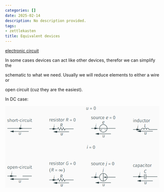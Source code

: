 ```yaml
---
categories: []
date: 2025-02-14
description: No description provided.
tags:
- zettlekasten
title: Equivalent devices
---
```


[electronic circuit](electronic%20circuit)

In some cases devices can act like other devices, therefor we can simplify the

schematic to what we need. Usually we will reduce elements to either a wire or

open circuit (cuz they are the easiest).

In DC case:

![Pasted image 20221028105652](attachments/Pasted%20image%2020221028105652.png)